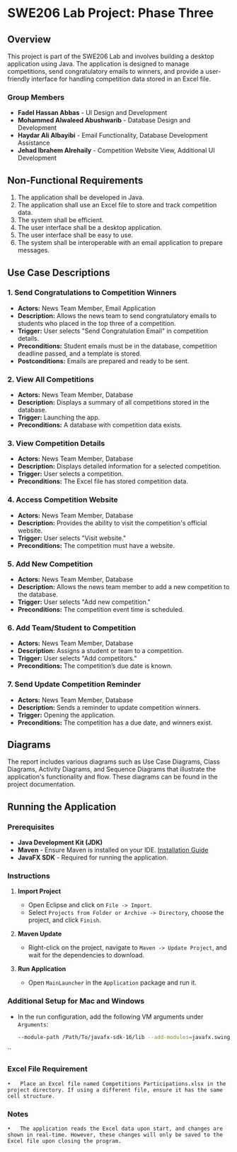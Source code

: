 # SWE206 Lab Project: Phase Three

## Overview

This project is part of the SWE206 Lab and involves building a desktop application using Java. The application is designed to manage competitions, send congratulatory emails to winners, and provide a user-friendly interface for handling competition data stored in an Excel file.

### Group Members

- **Fadel Hassan Abbas** - UI Design and Development
- **Mohammed Alwaleed Abushwarib** - Database Design and Development
- **Haydar Ali Albayibi** - Email Functionality, Database Development Assistance
- **Jehad Ibrahem Alrehaily** - Competition Website View, Additional UI Development

## Non-Functional Requirements

1. The application shall be developed in Java.
2. The application shall use an Excel file to store and track competition data.
3. The system shall be efficient.
4. The user interface shall be a desktop application.
5. The user interface shall be easy to use.
6. The system shall be interoperable with an email application to prepare messages.

## Use Case Descriptions

### 1. Send Congratulations to Competition Winners

- **Actors:** News Team Member, Email Application
- **Description:** Allows the news team to send congratulatory emails to students who placed in the top three of a competition.
- **Trigger:** User selects "Send Congratulation Email" in competition details.
- **Preconditions:** Student emails must be in the database, competition deadline passed, and a template is stored.
- **Postconditions:** Emails are prepared and ready to be sent.

### 2. View All Competitions

- **Actors:** News Team Member, Database
- **Description:** Displays a summary of all competitions stored in the database.
- **Trigger:** Launching the app.
- **Preconditions:** A database with competition data exists.

### 3. View Competition Details

- **Actors:** News Team Member, Database
- **Description:** Displays detailed information for a selected competition.
- **Trigger:** User selects a competition.
- **Preconditions:** The Excel file has stored competition data.

### 4. Access Competition Website

- **Actors:** News Team Member, Database
- **Description:** Provides the ability to visit the competition's official website.
- **Trigger:** User selects "Visit website."
- **Preconditions:** The competition must have a website.

### 5. Add New Competition

- **Actors:** News Team Member, Database
- **Description:** Allows the news team member to add a new competition to the database.
- **Trigger:** User selects "Add new competition."
- **Preconditions:** The competition event time is scheduled.

### 6. Add Team/Student to Competition

- **Actors:** News Team Member, Database
- **Description:** Assigns a student or team to a competition.
- **Trigger:** User selects "Add competitors."
- **Preconditions:** The competition’s due date is known.

### 7. Send Update Competition Reminder

- **Actors:** News Team Member, Database
- **Description:** Sends a reminder to update competition winners.
- **Trigger:** Opening the application.
- **Preconditions:** The competition has a due date, and winners exist.

## Diagrams

The report includes various diagrams such as Use Case Diagrams, Class Diagrams, Activity Diagrams, and Sequence Diagrams that illustrate the application's functionality and flow. These diagrams can be found in the project documentation.

## Running the Application

### Prerequisites

- **Java Development Kit (JDK)**
- **Maven** - Ensure Maven is installed on your IDE. [Installation Guide](https://maven.apache.org/install.html)
- **JavaFX SDK** - Required for running the application.

### Instructions

1. **Import Project**
   - Open Eclipse and click on `File -> Import`.
   - Select `Projects from Folder or Archive -> Directory`, choose the project, and click `Finish`.

2. **Maven Update**
   - Right-click on the project, navigate to `Maven -> Update Project`, and wait for the dependencies to download.

3. **Run Application**
   - Open `MainLauncher` in the `Application` package and run it.

### Additional Setup for Mac and Windows

- In the run configuration, add the following VM arguments under `Arguments`:

  ```sh
  --module-path /Path/To/javafx-sdk-16/lib --add-modules=javafx.swing,javafx.graphics,javafx.fxml,javafx.media,javafx.web --add-reads javafx.graphics=ALL-UNNAMED --add-opens javafx.controls/com.sun.javafx.charts=ALL-UNNAMED --add-opens javafx.graphics/com.sun.javafx.iio=ALL-UNNAMED --add-opens javafx.graphics/com.sun.javafx.iio.common=ALL-UNNAMED --add-opens javafx.graphics/com.sun.javafx.css=ALL-UNNAMED --add-opens javafx.base/com.sun.javafx.runtime=ALL-UNNAMED
 ``
 ### Excel File Requirement

	•	Place an Excel file named Competitions Participations.xlsx in the project directory. If using a different file, ensure it has the same cell structure.

### Notes

	•	The application reads the Excel data upon start, and changes are shown in real-time. However, these changes will only be saved to the Excel file upon closing the program.
